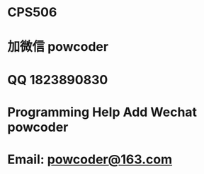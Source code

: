 # CPS506
# 加微信 powcoder

# QQ 1823890830

# Programming Help Add Wechat powcoder

# Email: powcoder@163.com

